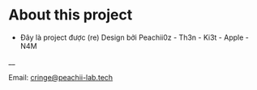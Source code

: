 # About this project

* Đây là project được (re) Design bởi Peachii0z - Th3n - Ki3t - Apple - N4M

__

Email: cringe@peachii-lab.tech
